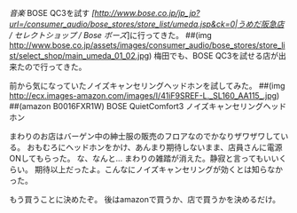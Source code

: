 *音楽* BOSE QC3を試す
*[http://www.bose.co.jp/jp_jp?url=/consumer_audio/bose_stores/store_list/umeda.jsp&ck=0|うめだ阪急店 / セレクトショップ / Bose ボーズ*]に行ってきた。
##(img http://www.bose.co.jp/assets/images/consumer_audio/bose_stores/store_list/select_shop/main_umeda_01_02.jpg)  梅田でも、BOSE QC3を試せる店が出来たので行ってきた。

前から気になっていたノイズキャンセリングヘッドホンを試してみた。
##(img http://ecx.images-amazon.com/images/I/41iF9SREF-L._SL160_AA115_.jpg) 
##(amazon B0016FXR1W)  BOSE QuietComfort3 ノイズキャンセリングヘッドホン

まわりのお店はバーゲン中の紳士服の販売のフロアなのでかなりザワザワしている。
おもむろにヘッドホンをかけ、あんまり期待しないまま、店員さんに電源ONしてもらった。
な、なんと... まわりの雑踏が消えた。静寂と言ってもいいくらい。
期待以上だったよ。こんなにノイズキャンセリングが効くとは知らなかった。

もう買うことに決めたぞ。
後はamazonで買うか、店で買うかを決めるだけ。
